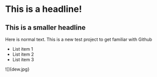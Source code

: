 # This is a headline!

## This is a smaller headline

Here is normal text.
This is a new test project to get familiar with Github

* List item 1
* List item 2
* List item 3

![]{dew.jpg}

